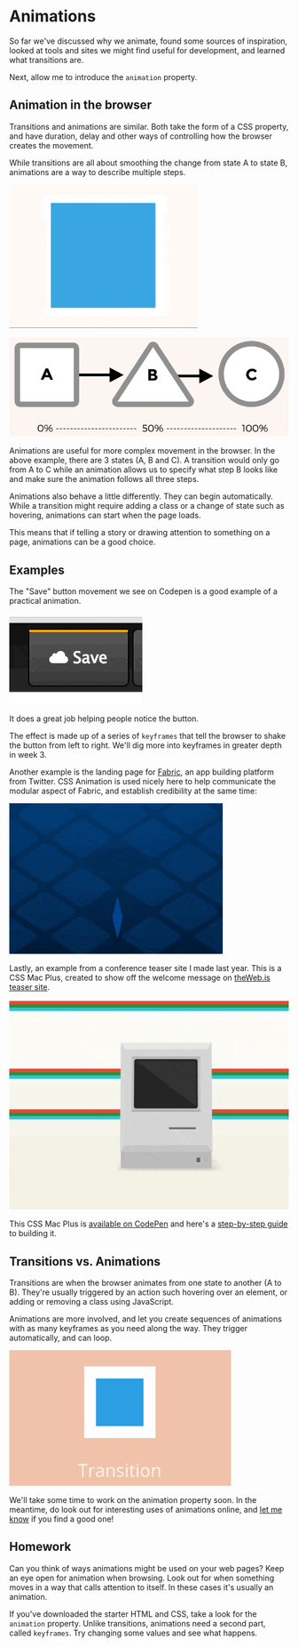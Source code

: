 # Animations

So far we've discussed why we animate, found some sources of inspiration, looked at tools and sites we might find useful for development, and learned what transitions are.

Next, allow me to introduce the `animation` property.

## Animation in the browser

Transitions and animations are similar. Both take the form of a CSS property, and have duration, delay and other ways of controlling how the browser creates the movement.

While transitions are all about smoothing the change from state A to state B, animations are a way to describe multiple steps.

![Transitions: A to B](images/ab-min.gif)

![Animations: A to B to C](images/abc.png)

Animations are useful for more complex movement in the browser. In the above example, there are 3 states (A, B and C). A transition would only go from A to C while an animation allows us to specify what step B looks like and make sure the animation follows all three steps.

Animations also behave a little differently. They can begin automatically. While a transition might require adding a class or a change of state such as hovering, animations can start when the page loads.

This means that if telling a story or drawing attention to something on a page, animations can be a good choice.

## Examples

The "Save" button movement we see on Codepen is a good example of a practical animation.

![Save button on CodePen (http://codepen.io/donovanh/pen/KwEQdQ)](images/save_button-min.gif)

It does a great job helping people notice the button.

The effect is made up of a series of `keyframes` that tell the browser to shake the button from left to right. We'll dig more into keyframes in greater depth in week 3.

Another example is the landing page for [Fabric](https://get.fabric.io/), an app building platform from Twitter. CSS Animation is used nicely here to help communicate the modular aspect of Fabric, and establish credibility at the same time:

![Fabric hero image animation (https://get.fabric.io/)](images/fabric-min.gif)

Lastly, an example from a conference teaser site I made last year. This is a CSS Mac Plus, created to show off the welcome message on [theWeb.is teaser site](http://theweb.is).

![Mac Plus created using CSS](images/macplus-min.gif)

This CSS Mac Plus is [available on CodePen](http://codepen.io/donovanh/full/HGqjp/) and here's a [step-by-step guide](https://cssanimation.rocks/macplus/) to building it.

## Transitions vs. Animations

Transitions are when the browser animates from one state to another (A to B). They're usually triggered by an action such hovering over an element, or adding or removing a class using JavaScript.

Animations are more involved, and let you create sequences of animations with as many keyframes as you need along the way. They trigger automatically, and can loop.

![Transition vs Animation (https://cssanimation.rocks/transition-vs-animation/)](images/transitions-animations-min.gif)

We'll take some time to work on the animation property soon. In the meantime, do look out for interesting uses of animations online, and [let me know](mailto:donovan@cssanimation.rocks) if you find a good one!

## Homework

Can you think of ways animations might be used on your web pages? Keep an eye open for animation when browsing. Look out for when something moves in a way that calls attention to itself. In these cases it's usually an animation.

If you've downloaded the starter HTML and CSS, take a look for the `animation` property. Unlike transitions, animations need a second part, called `keyframes`. Try changing some values and see what happens.
